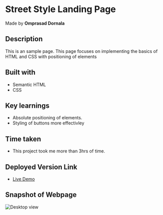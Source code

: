 # Street Style Landing Page

Made by **Omprasad Dornala**

## Description

This is an sample page. This page focuses on implementing the basics of HTML and CSS with positioning of elements

## Built with

- Semantic HTML
- CSS

## Key learnings

- Absolute positioning of elements.
- Styling of buttons more effectivley

## Time taken

- This project took me more than 3hrs of time.

## Deployed Version Link

- [Live Demo](https://street-style-landing-page-op.netlify.app/)

## Snapshot of Webpage

![Desktop view](./blob/master/Screenshots/Thumbnail.png)
